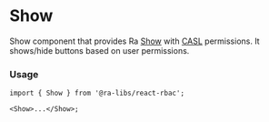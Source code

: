# Show

Show component that provides Ra [Show](https://marmelab.com/react-admin/Show.html) with [CASL](https://casl.js.org/v6/en) permissions. It shows/hide buttons based on user permissions.

### Usage

```tsx
import { Show } from '@ra-libs/react-rbac';

<Show>...</Show>;
```
